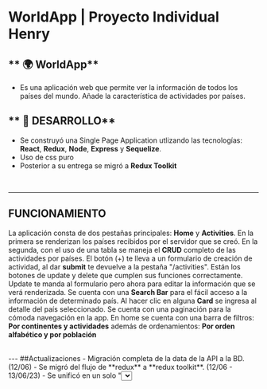 # **WorldApp** | Proyecto Individual Henry

## ** 🌍 WorldApp**
- Es una aplicación web que permite ver la información de todos los países del mundo. Añade la característica de actividades por países.

## ** 📌 DESARROLLO**
-  Se construyó una Single Page Application utlizando las tecnologías: **React**, **Redux**, **Node**, **Express** y **Sequelize**.
-  Uso de css puro
-  Posterior a su entrega se migró a **Redux Toolkit**

<br />

---

## **FUNCIONAMIENTO**

La aplicación consta de dos pestañas principales: **Home** y **Activities**. En la primera se renderizan los países recibidos por el servidor que se creó. En la segunda, con el uso de una tabla se maneja el **CRUD** completo de las actividades por países. El botón (+) te lleva a un formulario de creación de actividad, al dar **submit** te devuelve a la pestaña "/activities". Están los botones de update y delete que cumplen sus funciones correctamente. Update te manda al formulario pero ahora para editar la información que se verá renderizada.
Se cuenta con una **Search Bar** para el fácil acceso a la información de determinado país. Al hacer clic en alguna **Card** se ingresa al detalle del país seleccionado. Se cuenta con una paginación para la cómoda navegación en la app. 
En home se cuenta con una barra de filtros: **Por continentes y actividades** además de ordenamientos: **Por orden alfabético y por población**

<br/>
---
##Actualizaciones
- Migración completa de la data de la API a la BD. (12/06)
- Se migró del flujo de **redux** a **redux toolkit**. (12/06 - 13/06/23)
- Se unificó en un solo "<select />" los ordenamientos para una mejor experiencia de usuario: Se tenían los ordenamientos por separado, lo que provocaba que entraran en conflicto cuando se utilizaban, debido a que los ordenamientos no se pueden combinar. (14/06/23)
- Se solucionó el problema de los filtros combinados. Se pueden filtrar en ambos sentidos. De todas formas necesita un replanteamiento para una mejor experiencia de usuario. (14/06/23)

<br/>
---
##PROPUESTAS DE MEJORA
- Filtros con checkbox.
- Utilización de iconos (svg).
- Migración a TypeScript.
- Login

<br />

---

## **⚠️ IMPORTANTE**

- Aplicación presentada y aprobada en la etapa del proyecto individual de Henry.
- Se sigue modificando en pro de seguir explorando tecnologías que puedan dar mayor eficiencia al proyecto. Por eso, actualmente se encuentra en mejora continua ante detección de **bugs** o caídas por implementación de nuevas librerías/frameworks.
- Cualquier contribución, comentario, crítica constructiva es bienvenida. 

<br />

---
Desarrollado por: Martin Alonso Núñez Navarro
<br/>
linkedin: https://www.linkedin.com/in/martinalonsonu/

  <img src="./countries.png" />
